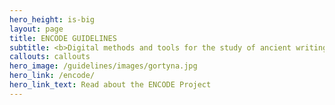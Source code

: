 ```yaml
---
hero_height: is-big
layout: page
title: ENCODE GUIDELINES
subtitle: <b>Digital methods and tools for the study of ancient writing cultures</b>
callouts: callouts 
hero_image: /guidelines/images/gortyna.jpg
hero_link: /encode/
hero_link_text: Read about the ENCODE Project
---
```

